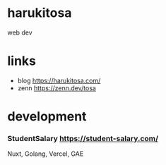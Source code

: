 # harukitosa

web dev

# links

- blog https://harukitosa.com/
- zenn https://zenn.dev/tosa

# development

### StudentSalary https://student-salary.com/

Nuxt, Golang, Vercel, GAE

